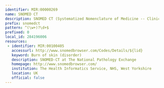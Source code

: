 ```yaml
---
identifier: MIR:00000269
name: SNOMED CT
description: SNOMED CT (Systematized Nomenclature of Medicine -- Clinical Terms), is a systematically organized computer processable collection of medical terminology covering most areas of clinical information such as diseases, findings, procedures, microorganisms, pharmaceuticals, etc.
prefix: snomedct
pattern: ^(\w+)?\d+$
prefixed: 0
local_id: 284196006
resources:
 - identifier: MIR:00100405
   accessurl: http://www.snomedbrowser.com/Codes/Details/${lid}
   keyword: Burn of skin (disorder)
   description: SNOMED-CT at The National Pathology Exchange
   homepage: http://www.snomedbrowser.com/
   institution: The Health Informatics Service, NHS, West Yorkshire
   location: UK
   official: false
---
```


